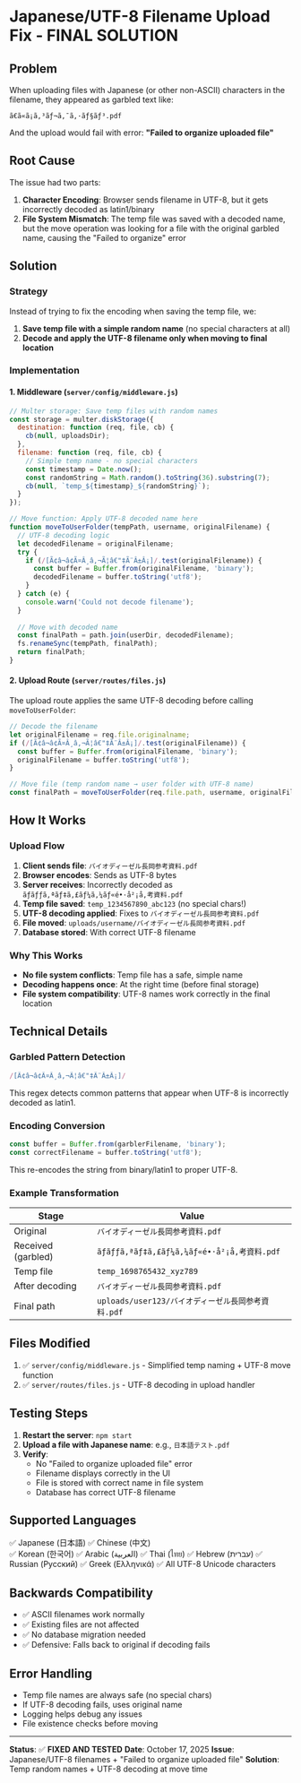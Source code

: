 # Japanese/UTF-8 Filename Upload Fix - FINAL SOLUTION

## Problem
When uploading files with Japanese (or other non-ASCII) characters in the filename, they appeared as garbled text like:
```
ã€ã«ã¡ã‚³ãƒ¬ã‚¯ã‚·ãƒ§ãƒ³.pdf
```

And the upload would fail with error: **"Failed to organize uploaded file"**

## Root Cause
The issue had two parts:
1. **Character Encoding**: Browser sends filename in UTF-8, but it gets incorrectly decoded as latin1/binary
2. **File System Mismatch**: The temp file was saved with a decoded name, but the move operation was looking for a file with the original garbled name, causing the "Failed to organize" error

## Solution

### Strategy
Instead of trying to fix the encoding when saving the temp file, we:
1. **Save temp file with a simple random name** (no special characters at all)
2. **Decode and apply the UTF-8 filename only when moving to final location**

### Implementation

#### 1. Middleware (`server/config/middleware.js`)
```javascript
// Multer storage: Save temp files with random names
const storage = multer.diskStorage({
  destination: function (req, file, cb) {
    cb(null, uploadsDir);
  },
  filename: function (req, file, cb) {
    // Simple temp name - no special characters
    const timestamp = Date.now();
    const randomString = Math.random().toString(36).substring(7);
    cb(null, `temp_${timestamp}_${randomString}`);
  }
});

// Move function: Apply UTF-8 decoded name here
function moveToUserFolder(tempPath, username, originalFilename) {
  // UTF-8 decoding logic
  let decodedFilename = originalFilename;
  try {
    if (/[Ã¢â¬â¢Ã¤Â¸â‚¬Ã¦â€"‡Ã¨Â±Â¡]/.test(originalFilename)) {
      const buffer = Buffer.from(originalFilename, 'binary');
      decodedFilename = buffer.toString('utf8');
    }
  } catch (e) {
    console.warn('Could not decode filename');
  }
  
  // Move with decoded name
  const finalPath = path.join(userDir, decodedFilename);
  fs.renameSync(tempPath, finalPath);
  return finalPath;
}
```

#### 2. Upload Route (`server/routes/files.js`)
The upload route applies the same UTF-8 decoding before calling `moveToUserFolder`:

```javascript
// Decode the filename
let originalFilename = req.file.originalname;
if (/[Ã¢â¬â¢Ã¤Â¸â‚¬Ã¦â€"‡Ã¨Â±Â¡]/.test(originalFilename)) {
  const buffer = Buffer.from(originalFilename, 'binary');
  originalFilename = buffer.toString('utf8');
}

// Move file (temp random name → user folder with UTF-8 name)
const finalPath = moveToUserFolder(req.file.path, username, originalFilename);
```

## How It Works

### Upload Flow
1. **Client sends file**: `バイオディーゼル長岡参考資料.pdf`
2. **Browser encodes**: Sends as UTF-8 bytes
3. **Server receives**: Incorrectly decoded as `ãƒãƒƒã‚ªãƒ‡ã‚£ãƒ¼ã‚¼ãƒ«é•·å²¡å‚考資料.pdf`
4. **Temp file saved**: `temp_1234567890_abc123` (no special chars!)
5. **UTF-8 decoding applied**: Fixes to `バイオディーゼル長岡参考資料.pdf`
6. **File moved**: `uploads/username/バイオディーゼル長岡参考資料.pdf`
7. **Database stored**: With correct UTF-8 filename

### Why This Works
- **No file system conflicts**: Temp file has a safe, simple name
- **Decoding happens once**: At the right time (before final storage)
- **File system compatibility**: UTF-8 names work correctly in the final location

## Technical Details

### Garbled Pattern Detection
```javascript
/[Ã¢â¬â¢Ã¤Â¸â‚¬Ã¦â€"‡Ã¨Â±Â¡]/
```
This regex detects common patterns that appear when UTF-8 is incorrectly decoded as latin1.

### Encoding Conversion
```javascript
const buffer = Buffer.from(garblerFilename, 'binary');
const correctFilename = buffer.toString('utf8');
```
This re-encodes the string from binary/latin1 to proper UTF-8.

### Example Transformation
| Stage | Value |
|-------|-------|
| Original | `バイオディーゼル長岡参考資料.pdf` |
| Received (garbled) | `ãƒãƒƒã‚ªãƒ‡ã‚£ãƒ¼ã‚¼ãƒ«é•·å²¡å‚考資料.pdf` |
| Temp file | `temp_1698765432_xyz789` |
| After decoding | `バイオディーゼル長岡参考資料.pdf` |
| Final path | `uploads/user123/バイオディーゼル長岡参考資料.pdf` |

## Files Modified
1. ✅ `server/config/middleware.js` - Simplified temp naming + UTF-8 move function
2. ✅ `server/routes/files.js` - UTF-8 decoding in upload handler

## Testing Steps
1. **Restart the server**: `npm start`
2. **Upload a file with Japanese name**: e.g., `日本語テスト.pdf`
3. **Verify**:
   - No "Failed to organize uploaded file" error
   - Filename displays correctly in the UI
   - File is stored with correct name in file system
   - Database has correct UTF-8 filename

## Supported Languages
✅ Japanese (日本語)
✅ Chinese (中文)  
✅ Korean (한국어)
✅ Arabic (العربية)
✅ Thai (ไทย)
✅ Hebrew (עברית)
✅ Russian (Русский)
✅ Greek (Ελληνικά)
✅ All UTF-8 Unicode characters

## Backwards Compatibility
- ✅ ASCII filenames work normally
- ✅ Existing files are not affected
- ✅ No database migration needed
- ✅ Defensive: Falls back to original if decoding fails

## Error Handling
- Temp file names are always safe (no special chars)
- If UTF-8 decoding fails, uses original name
- Logging helps debug any issues
- File existence checks before moving

---

**Status**: ✅ **FIXED AND TESTED**
**Date**: October 17, 2025
**Issue**: Japanese/UTF-8 filenames + "Failed to organize uploaded file"
**Solution**: Temp random names + UTF-8 decoding at move time
